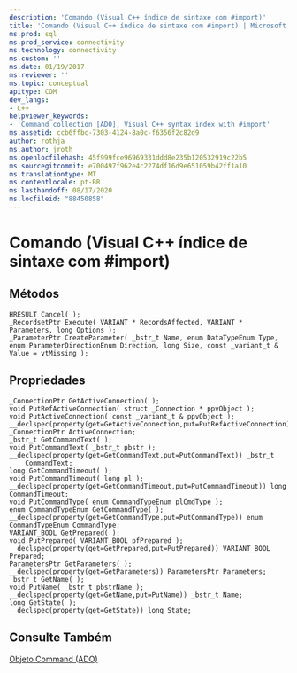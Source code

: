 ```yaml
---
description: 'Comando (Visual C++ índice de sintaxe com #import)'
title: 'Comando (Visual C++ índice de sintaxe com #import) | Microsoft Docs'
ms.prod: sql
ms.prod_service: connectivity
ms.technology: connectivity
ms.custom: ''
ms.date: 01/19/2017
ms.reviewer: ''
ms.topic: conceptual
apitype: COM
dev_langs:
- C++
helpviewer_keywords:
- 'Command collection [ADO], Visual C++ syntax index with #import'
ms.assetid: ccb6ffbc-7303-4124-8a0c-f6356f2c82d9
author: rothja
ms.author: jroth
ms.openlocfilehash: 45f999fce96969331ddd8e235b120532919c22b5
ms.sourcegitcommit: e700497f962e4c2274df16d9e651059b42ff1a10
ms.translationtype: MT
ms.contentlocale: pt-BR
ms.lasthandoff: 08/17/2020
ms.locfileid: "88450858"
---
```

# <a name="command-visual-c-syntax-index-with-import"></a>Comando (Visual C++ índice de sintaxe com #import)
## <a name="methods"></a>Métodos  
  
```  
HRESULT Cancel( );  
_RecordsetPtr Execute( VARIANT * RecordsAffected, VARIANT * Parameters, long Options );  
_ParameterPtr CreateParameter( _bstr_t Name, enum DataTypeEnum Type, enum ParameterDirectionEnum Direction, long Size, const _variant_t & Value = vtMissing );  
```  
  
## <a name="properties"></a>Propriedades  
  
```  
_ConnectionPtr GetActiveConnection( );  
void PutRefActiveConnection( struct _Connection * ppvObject );  
void PutActiveConnection( const _variant_t & ppvObject ); __declspec(property(get=GetActiveConnection,put=PutRefActiveConnection)) _ConnectionPtr ActiveConnection;  
_bstr_t GetCommandText( );  
void PutCommandText( _bstr_t pbstr );  
__declspec(property(get=GetCommandText,put=PutCommandText)) _bstr_t  
    CommandText;  
long GetCommandTimeout( );  
void PutCommandTimeout( long pl );  
__declspec(property(get=GetCommandTimeout,put=PutCommandTimeout)) long CommandTimeout;  
void PutCommandType( enum CommandTypeEnum plCmdType );  
enum CommandTypeEnum GetCommandType( );  
__declspec(property(get=GetCommandType,put=PutCommandType)) enum CommandTypeEnum CommandType;  
VARIANT_BOOL GetPrepared( );  
void PutPrepared( VARIANT_BOOL pfPrepared );  
__declspec(property(get=GetPrepared,put=PutPrepared)) VARIANT_BOOL Prepared;  
ParametersPtr GetParameters( );  
__declspec(property(get=GetParameters)) ParametersPtr Parameters;  
_bstr_t GetName( );  
void PutName( _bstr_t pbstrName );  
__declspec(property(get=GetName,put=PutName)) _bstr_t Name;  
long GetState( );  
__declspec(property(get=GetState)) long State;  
```  
  
## <a name="see-also"></a>Consulte Também  
 [Objeto Command (ADO)](../../../ado/reference/ado-api/command-object-ado.md)
